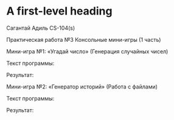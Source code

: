 # A first-level heading
Сагантай Адиль CS-104(s) 

Практическая работа №3 Консольные мини-игры (1 часть)

Мини-игра №1: «Угадай число» (Генерация случайных чисел)

Текст программы:

Результат:



Мини-игра №2: «Генератор историй» (Работа с файлами)

Текст программы:

Результат: 


